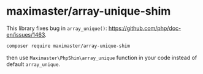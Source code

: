 # maximaster/array-unique-shim

This library fixes bug in `array_unique()`:
https://github.com/php/doc-en/issues/1463.

```bash
composer require maximaster/array-unique-shim
```

then use `Maximaster\PhpShim\array_unique` function in your code instead of
default `array_unique`.
